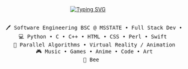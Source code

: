 <div align="center">
<a href="https://git.io/typing-svg"><img src="https://readme-typing-svg.demolab.com?font=Poppins&weight=600&duration=700&pause=400&color=FFD1DC&center=true&vCenter=true&multiline=true&repeat=false&random=false&width=435&height=104&lines=Hi%2C;I+am+Syd;Computer+and+Crochet+Junky" alt="Typing SVG" /></a>
<br><br>
<pre>
    🖊️ Software Engineering BSC @ MSSTATE • Full Stack Dev • HPC Student Researcher
    💻 Python • C • C++ • HTML • CSS • Perl • Swift 
    📖 Parallel Algorithms • Virtual Reality / Animation
    🎮 Music • Games • Anime • Code • Art
    🦎 Bee  
</pre>
<br><br>
<br><br><br>
</div>


